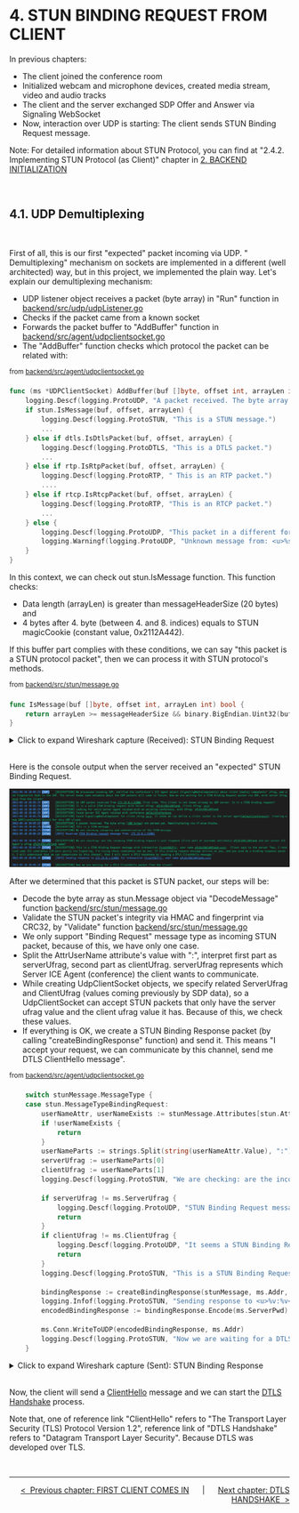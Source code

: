 # **4. STUN BINDING REQUEST FROM CLIENT**

In previous chapters:
* The client joined the conference room
* Initialized webcam and microphone devices, created media stream, video and audio tracks
* The client and the server exchanged SDP Offer and Answer via Signaling WebSocket
* Now, interaction over UDP is starting: The client sends STUN Binding Request message.

Note: For detailed information about STUN Protocol, you can find at "2.4.2. Implementing STUN Protocol (as Client)" chapter in [2. BACKEND INITIALIZATION](./02-BACKEND-INITIALIZATION.md)

<br>

## **4.1. UDP Demultiplexing**
<br>

First of all, this is our first "expected" packet incoming via UDP. " Demultiplexing" mechanism on sockets are implemented in a different (well architected) way, but in this project, we implemented the plain way. Let's explain our demultiplexing mechanism:

* UDP listener object receives a packet (byte array) in "Run" function in [backend/src/udp/udpListener.go](../backend/src/udp/udpListener.go)
* Checks if the packet came from a known socket
* Forwards the packet buffer to "AddBuffer" function in [backend/src/agent/udpclientsocket.go](../backend/src/agent/udpclientsocket.go)
* The "AddBuffer" function checks which protocol the packet can be related with:

<sup>from [backend/src/agent/udpclientsocket.go](../backend/src/agent/udpclientsocket.go)</sup>
```go
func (ms *UDPClientSocket) AddBuffer(buf []byte, offset int, arrayLen int) {
    logging.Descf(logging.ProtoUDP, "A packet received. The byte array (<u>%d bytes</u>) not parsed yet. Demultiplexing via if-else blocks.", arrayLen)
    if stun.IsMessage(buf, offset, arrayLen) {
        logging.Descf(logging.ProtoSTUN, "This is a STUN message.")
        ...
    } else if dtls.IsDtlsPacket(buf, offset, arrayLen) {
        logging.Descf(logging.ProtoDTLS, "This is a DTLS packet.")
        ...
    } else if rtp.IsRtpPacket(buf, offset, arrayLen) {
        logging.Descf(logging.ProtoRTP, " This is an RTP packet.")
        ....
    } else if rtcp.IsRtcpPacket(buf, offset, arrayLen) {
        logging.Descf(logging.ProtoRTP, "This is an RTCP packet.")
        ...
    } else {
        logging.Descf(logging.ProtoUDP, "This packet in a different format which is not known by the server, ignoring it.")
        logging.Warningf(logging.ProtoUDP, "Unknown message from: <u>%s</u>, <u>%v</u>", ms.Addr, buf[offset:offset+arrayLen])
    }
}
```

In this context, we can check out stun.IsMessage function. This function checks:
  * Data length (arrayLen) is greater than messageHeaderSize (20 bytes)
  <br>and
  * 4 bytes after 4. byte (between 4. and 8. indices) equals to STUN magicCookie (constant value, 0x2112A442).

If this buffer part complies with these conditions, we can say "this packet is a STUN protocol packet", then we can process it with STUN protocol's methods.

<sup>from [backend/src/stun/message.go](../backend/src/stun/message.go)</sup>
```go
func IsMessage(buf []byte, offset int, arrayLen int) bool {
    return arrayLen >= messageHeaderSize && binary.BigEndian.Uint32(buf[offset+4:offset+8]) == magicCookie
}
```
<details>
  <summary>Click to expand Wireshark capture (Received): STUN Binding Request</summary>

```
Frame 414: 140 bytes on wire (1120 bits), 140 bytes captured (1120 bits) on interface lo0, id 0
Null/Loopback
Internet Protocol Version 4, Src: 192.168.***.***, Dst: 192.168.***.***
User Datagram Protocol, Src Port: 52993, Dst Port: 15000
Session Traversal Utilities for NAT
    [Response In: 451]
    Message Type: 0x0001 (Binding Request)
    Message Length: 88
    Message Cookie: 2112a442
    Message Transaction ID: 467479737a594f3632596a2f
    [STUN Network Version: RFC-5389/8489 (3)]
    Attributes
        USERNAME: xPLDnJObCsNVlwnb:vv+t
            Attribute Type: USERNAME
                0... .... .... .... = Attribute Type Comprehension: Required (0x0)
                .0.. .... .... .... = Attribute Type Assignment: IETF Review (0x0)
            Attribute Length: 21
            Username: xPLDnJObCsNVlwnb:vv+t
            Padding: 3
        GOOG-NETWORK-INFO
            Attribute Type: GOOG-NETWORK-INFO
                1... .... .... .... = Attribute Type Comprehension: Optional (0x1)
                .1.. .... .... .... = Attribute Type Assignment: Designated Expert (0x1)
            Attribute Length: 4
            Google Network ID: 1
            Google Network Cost: Low (10)
        ICE-CONTROLLED
            Attribute Type: ICE-CONTROLLED
                1... .... .... .... = Attribute Type Comprehension: Optional (0x1)
                .0.. .... .... .... = Attribute Type Assignment: IETF Review (0x0)
            Attribute Length: 8
            Tie breaker: 3d35f1dedc0b9ace
        PRIORITY
            Attribute Type: PRIORITY
                0... .... .... .... = Attribute Type Comprehension: Required (0x0)
                .0.. .... .... .... = Attribute Type Assignment: IETF Review (0x0)
            Attribute Length: 4
            Priority: 1853824767
        MESSAGE-INTEGRITY
            Attribute Type: MESSAGE-INTEGRITY
                0... .... .... .... = Attribute Type Comprehension: Required (0x0)
                .0.. .... .... .... = Attribute Type Assignment: IETF Review (0x0)
            Attribute Length: 20
            HMAC-SHA1: 5b8ea8d6e018e4789af5f951e64e5f737e2539df
        FINGERPRINT
            Attribute Type: FINGERPRINT
                1... .... .... .... = Attribute Type Comprehension: Optional (0x1)
                .0.. .... .... .... = Attribute Type Assignment: IETF Review (0x0)
            Attribute Length: 4
            CRC-32: 0xaaff24d0
```
</details>

<br>

Here is the console output when the server received an "expected" STUN Binding Request.

![Server Receive STUN Binding Request](images/04-01-server-received-stun-binding-request.png)

After we determined that this packet is STUN packet, our steps will be:
* Decode the byte array as stun.Message object via "DecodeMessage" function [backend/src/stun/message.go](../backend/src/stun/message.go)
* Validate the STUN packet's integrity via HMAC and fingerprint via CRC32, by "Validate" function [backend/src/stun/message.go](../backend/src/stun/message.go)
* We only support "Binding Request" message type as incoming STUN packet, because of this, we have only one case.
* Split the AttrUserName attribute's value with ":", interpret first part as serverUfrag, second part as clientUfrag. serverUfrag represents which Server ICE Agent (conference) the client wants to communicate.
* While creating UdpClientSocket objects, we specify related ServerUfrag and ClientUfrag (values coming previously by SDP data), so a UdpClientSocket can accept STUN packets that only have the server ufrag value and the client ufrag value it has. Because of this, we check these values.
* If everything is OK, we create a STUN Binding Response packet (by calling "createBindingResponse" function) and send it. This means "I accept your request, we can communicate by this channel, send me DTLS ClientHello message".

<sup>from [backend/src/agent/udpclientsocket.go](../backend/src/agent/udpclientsocket.go)</sup>
```go
    switch stunMessage.MessageType {
    case stun.MessageTypeBindingRequest:
        userNameAttr, userNameExists := stunMessage.Attributes[stun.AttrUserName]
        if !userNameExists {
            return
        }
        userNameParts := strings.Split(string(userNameAttr.Value), ":")
        serverUfrag := userNameParts[0]
        clientUfrag := userNameParts[1]
        logging.Descf(logging.ProtoSTUN, "We are checking: are the incoming STUN binding request's user fragment (first part of username attribute) <u>%s</u> and our server ICE Agent's ufrag <u>%s</u> same?", serverUfrag, ms.ServerUfrag)

        if serverUfrag != ms.ServerUfrag {
            logging.Descf(logging.ProtoUDP, "STUN Binding Request message forwarded wrong agent, serverUfrag <u>%s</u> points, ignore it.", serverUfrag)
            return
        }
        if clientUfrag != ms.ClientUfrag {
            logging.Descf(logging.ProtoUDP, "It seems a STUN Binding Request message received after processed first one, clientUfrag <u>%s</u>, ignore it.", clientUfrag)
            return
        }
        logging.Descf(logging.ProtoSTUN, "This is a STUN Binding Request message with transaction <u>%s</u>, user name <u>%s</u>.  Client says to the server \"hey, I received some ICE candidates (IP-port pairs) via Signaling, I'm trying these candidates one by one. If this binding request message arrives at you, and you send me a binding response packet, I will understand that we can communicate by this channel, then I will start a DTLS handshake by sending a DTLS ClientHello message.\"", stunMessage.TransactionID, string(userNameAttr.Value))

        bindingResponse := createBindingResponse(stunMessage, ms.Addr, string(userNameAttr.Value))
        logging.Infof(logging.ProtoSTUN, "Sending response to <u>%v:%v</u> for transaction <u>%s</u>, user name <u>%s</u>\n", ms.Addr.IP, ms.Addr.Port, stunMessage.TransactionID, string(userNameAttr.Value))
        encodedBindingResponse := bindingResponse.Encode(ms.ServerPwd)

        ms.Conn.WriteToUDP(encodedBindingResponse, ms.Addr)
        logging.Descf(logging.ProtoSTUN, "Now we are waiting for a DTLS ClientHello packet from the client!")
    }
```

<details>
  <summary>Click to expand Wireshark capture (Sent): STUN Binding Response</summary>

```
Frame 451: 144 bytes on wire (1152 bits), 144 bytes captured (1152 bits) on interface lo0, id 0
Null/Loopback
Internet Protocol Version 4, Src: 192.168.***.***, Dst: 192.168.***.***
User Datagram Protocol, Src Port: 15000, Dst Port: 52993
Session Traversal Utilities for NAT
    [Request In: 414]
    [Time: 0.004788000 seconds]
    Message Type: 0x0101 (Binding Success Response)
        .... ...1 ...0 .... = Message Class: 0x10 Success Response (2)
        ..00 000. 000. 0001 = Message Method: 0x0001 Binding (0x001)
        ..0. .... .... .... = Message Method Assignment: IETF Review (0x0)
    Message Length: 92
    Message Cookie: 2112a442
    Message Transaction ID: 467479737a594f3632596a2f
    [STUN Network Version: RFC-5389/8489 (3)]
    Attributes
        XOR-MAPPED-ADDRESS: 172.19.0.1:63001
            Attribute Type: XOR-MAPPED-ADDRESS
                0... .... .... .... = Attribute Type Comprehension: Required (0x0)
                .0.. .... .... .... = Attribute Type Assignment: IETF Review (0x0)
            Attribute Length: 8
            Reserved: 00
            Protocol Family: IPv4 (0x01)
            Port (XOR-d): d70b
            [Port: 63001]
            IP (XOR-d): 8d01a443
            [IP: 172.19.0.1]
        USERNAME: xPLDnJObCsNVlwnb:vv+t
            Attribute Type: USERNAME
                0... .... .... .... = Attribute Type Comprehension: Required (0x0)
                .0.. .... .... .... = Attribute Type Assignment: IETF Review (0x0)
            Attribute Length: 21
            Username: xPLDnJObCsNVlwnb:vv+t
            Padding: 3
        SOFTWARE
            Attribute Type: SOFTWARE
                1... .... .... .... = Attribute Type Comprehension: Optional (0x1)
                .0.. .... .... .... = Attribute Type Assignment: IETF Review (0x0)
            Attribute Length: 15
            Software: WebRTCNutsBolts
            Padding: 1
        MESSAGE-INTEGRITY
            Attribute Type: MESSAGE-INTEGRITY
                0... .... .... .... = Attribute Type Comprehension: Required (0x0)
                .0.. .... .... .... = Attribute Type Assignment: IETF Review (0x0)
            Attribute Length: 20
            HMAC-SHA1: 8d55bd07b6dfda1861f4f37541248a6ee330330c
        FINGERPRINT
            Attribute Type: FINGERPRINT
                1... .... .... .... = Attribute Type Comprehension: Optional (0x1)
                .0.. .... .... .... = Attribute Type Assignment: IETF Review (0x0)
            Attribute Length: 4
            CRC-32: 0x8387d149
```
</details>

<br>

Now, the client will send a [ClientHello](https://datatracker.ietf.org/doc/html/rfc5246#section-7.4.1.2) message and we can start the [DTLS Handshake](https://datatracker.ietf.org/doc/html/rfc4347#section-4.2) process.

Note that, one of reference link "ClientHello" refers to "The Transport Layer Security (TLS) Protocol Version 1.2", reference link of "DTLS Handshake" refers to "Datagram Transport Layer Security". Because DTLS was developed over TLS.

<br>

---

<div align="right">

[&lt;&nbsp;&nbsp;Previous chapter: FIRST CLIENT COMES IN](./03-FIRST-CLIENT-COMES-IN.md)&nbsp;&nbsp;&nbsp;&nbsp;&nbsp;&nbsp;|&nbsp;&nbsp;&nbsp;&nbsp;&nbsp;&nbsp;[Next chapter: DTLS HANDSHAKE&nbsp;&nbsp;&gt;](./05-DTLS-HANDSHAKE.md)

</div>
